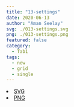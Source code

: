 ```yaml
---
title: "13-settings"
date: 2020-06-13
author: "Aman Seelay"
svg: ./013-settings.svg
png: ./013-settings.png
featured: false
category:
  - Tab1
tags:
  - new
  - grid
  - single
---
```

<li><a href="./013-settings.svg" download className="btn-svg">SVG</a></li>
<li><a href="./013-settings.png" download className="btn-png">PNG</a></li>

